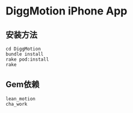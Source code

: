 # DiggMotion iPhone App

## 安装方法
```
cd DiggMotion
bundle install
rake pod:install
rake
```

## Gem依赖
```
lean_motion
cha_work
```
